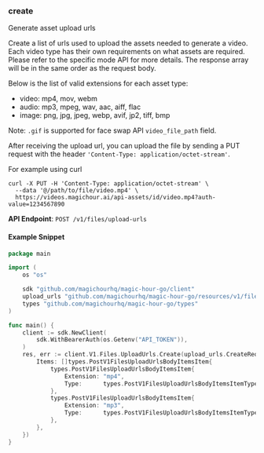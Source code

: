 
### create <a name="create"></a>
Generate asset upload urls

Create a list of urls used to upload the assets needed to generate a video. Each video type has their own requirements on what assets are required. Please refer to the specific mode API for more details. The response array will be in the same order as the request body.

Below is the list of valid extensions for each asset type:

- video: mp4, mov, webm
- audio: mp3, mpeg, wav, aac, aiff, flac
- image: png, jpg, jpeg, webp, avif, jp2, tiff, bmp

Note: `.gif` is supported for face swap API `video_file_path` field.

After receiving the upload url, you can upload the file by sending a PUT request with the header `'Content-Type: application/octet-stream'`.

For example using curl

```
curl -X PUT -H 'Content-Type: application/octet-stream' \
  --data '@/path/to/file/video.mp4' \
  https://videos.magichour.ai/api-assets/id/video.mp4?auth-value=1234567890
```


**API Endpoint**: `POST /v1/files/upload-urls`

#### Example Snippet

```go
package main

import (
	os "os"

	sdk "github.com/magichourhq/magic-hour-go/client"
	upload_urls "github.com/magichourhq/magic-hour-go/resources/v1/files/upload_urls"
	types "github.com/magichourhq/magic-hour-go/types"
)

func main() {
	client := sdk.NewClient(
		sdk.WithBearerAuth(os.Getenv("API_TOKEN")),
	)
	res, err := client.V1.Files.UploadUrls.Create(upload_urls.CreateRequest{
		Items: []types.PostV1FilesUploadUrlsBodyItemsItem{
			types.PostV1FilesUploadUrlsBodyItemsItem{
				Extension: "mp4",
				Type:      types.PostV1FilesUploadUrlsBodyItemsItemTypeEnumVideo,
			},
			types.PostV1FilesUploadUrlsBodyItemsItem{
				Extension: "mp3",
				Type:      types.PostV1FilesUploadUrlsBodyItemsItemTypeEnumAudio,
			},
		},
	})
}

```
